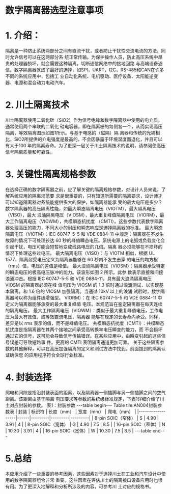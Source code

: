 # 数字隔离器选型注意事项


# 1. 介绍：
隔离是一种防止系统两部分之间有直流干扰，或者防止干扰性交流电流的方法，同时允许信号可以在这两部分系
统正常传输。为保护操作人员，防止高压系统中昂贵的处理器损坏，就会需要这种隔离，切断通信网络中的接地回路
与高端设备通信。数字隔离器就成了最好的选择，如SPI，UART，I2C，RS-485和CAN在许多不同的系统应用中，包括工
业自动化系统、电机驱动、医疗设备、太阳能逆变器、电源和混合动力电动汽车。


# 2. 川土隔离技术
川土隔离器使用二氧化硅（SiO2）作为信号绝缘和数字隔离器中使用的电介质。通常使用两个串联的二氧化
硅电容器，即在隔离栅的每侧各一个，从而实现高压隔离，等效隔离图示如图1所示。与基于电感的（磁隔）隔
离器和传统的光耦相比，SiO2所提供的介电强度是最高的，不会因暴露于环境湿度而退化，并且可以有大于100
年的隔离寿命。为了更深一层关于川土隔离技术的说明，请参阅使高压信号隔离质量和可靠性。


# 3. 关键性隔离规格参数
在选择正确的数字隔离器之前，应了解关键的隔离规格参数，对设计人员来说，了解系统应用的隔离规范要
求是很重要的，只有知道所需要的隔离要求，设计师才可以知道隔离器对系统能提供多大的保护，如隔离器能承
受的最大电压是多少？数字隔离器的高压隔离性能，如最大瞬态隔离电压（VIOTM），最大隔离电压（VISO），最大
浪涌隔离电压（VIOSM），最大重复峰值隔离电压（VIORM），最大工作隔离电压（VIOWM），共模瞬态抗扰度
（CMTI）。这些参数代表数字隔离器处理高压的能力，不同大小的耐压和瞬态响应是选择隔离器的标准。
最大瞬态隔离电压（VIOTM）：IEC 60747-5-5 和 VDE 0884-11 中规定：隔离器在不发生故障的情况下可处理长达
60 秒的峰值瞬态电压。系统电源上的电弧或负载变化会引起干扰，电压可能会短暂地变成线路电压的几倍。隔离
器必须能够在不损坏的情况下处理这些过电压。
最大隔离电压（VISO）：与 VIOTM 相似，根据 UL 1577，隔离耐受电压定义为隔离器能够在 60 秒内不发生击穿
的电压的均方根（rms）值，电压的差值是峰值。
最大浪涌隔离电压（VIOSM）：隔离器承受特定的瞬态电压的极高电压脉冲的能力。该波形如图 2 所示。此参
数表示直接和间接浪涌冲击。根据 IEC 60747-5-5 和 VDE 0884-11，具有最大浪涌隔离电压 VIOSM 的隔离器必须在峰
值电压为 VIOSM 的 1.3 倍时通过浪涌测试，以实现基本隔离，和 1.6 倍的 VIOSM 加强隔离。当通过 10kV 以上的浪涌
试验时，数字隔离器可以称为组件级增强型。
VIORM）：在 IEC 60747-5-5 和 VDE 0884-11 中定义为隔离器能够承受的最大重复峰值
电压。本规范旨在鉴定隔离器在每天连续的隔离电压。
最大工作隔离电压（VIOWM）：类似于最大重复峰值电压，工作电压为最大有效值，或等效直流电压，隔离器
能够在规定的长寿命内承受。同样，差异是以 rms 表示的值，而不是峰值电压。
共模瞬态抗扰度（CMTI）：共模瞬态抗扰度是指隔离器在其两个接地之间承受高转换率电压瞬变的能力，而
不会损坏通过它的信号，这可能会导致信号传输错误。在某些应用中，由瞬变引起的这些信号误差可导致短路事
件。更高的 CMTI 表明隔离通道更加可靠。
关于这些隔离参数的其他解释，可以在高压加强隔离的定义和测试方法中找到。前面提到的隔离认证确保您
的应用程序符合全球行业标准。


# 4. 封装选择
爬电和间隙是指沿封装表面的距离，以及隔离器一侧插脚与另一侧插脚之间的空气距离。该距离由基于隔离
电压要求等参数的系统级标准规定，下表1详细介绍了川土对应封装的参数。
表1：封装参数
---table begin---
Table tile:AN004封装参数表
| 封装               | 标识符 | 长度（mm） | 宽度（mm） | 爬电（mm） |
|------------------|------|---------|---------|---------|
| 8-pin SOIC（窄体） | S    | 4.90    | 3.91    | 4       |
| 8-pin SOIC（宽体） | G    | 4.90    | 7.5     | 8.5     |
| 16-pin SOIC（窄体）| N    | 10.30   | 3.91    | 4       |
| 16-pin SOIC（宽体）| W    | 10.30   | 7.5     | 8.5     |
---table end---


# 5.总结
本应用介绍了一些重要的参考因素，这些因素对于选择川土在工业和汽车设计中使用的数字隔离器组合非常
重要。这些因素在评估川土的隔离接口设备应用时也很有用。为了更深入地解释和分析所涉及的内容，可参考川
土对应的规格书。
